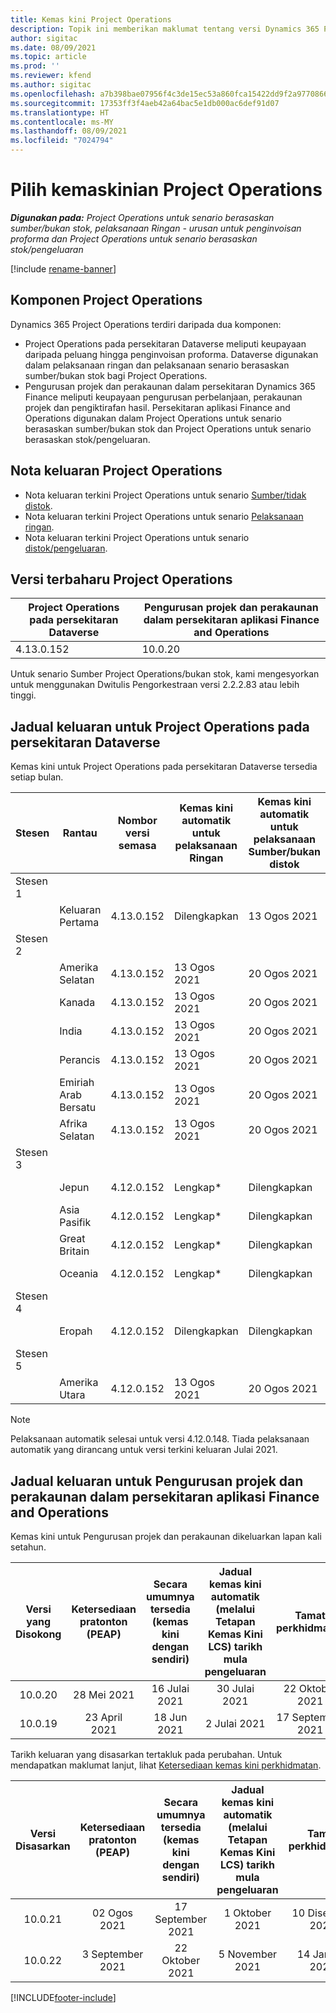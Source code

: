```yaml
---
title: Kemas kini Project Operations
description: Topik ini memberikan maklumat tentang versi Dynamics 365 Project Operations yang dikeluarkan.
author: sigitac
ms.date: 08/09/2021
ms.topic: article
ms.prod: ''
ms.reviewer: kfend
ms.author: sigitac
ms.openlocfilehash: a7b398bae07956f4c3de15ec53a860fca15422dd9f2a977086669ebf2fcdb240
ms.sourcegitcommit: 17353ff3f4aeb42a64bac5e1db000ac6def91d07
ms.translationtype: HT
ms.contentlocale: ms-MY
ms.lasthandoff: 08/09/2021
ms.locfileid: "7024794"
---
```

# <a name="project-operations-updates"></a>Pilih kemaskinian Project Operations

_**Digunakan pada:** Project Operations untuk senario berasaskan sumber/bukan stok, pelaksanaan Ringan - urusan untuk penginvoisan proforma dan Project Operations untuk senario berasaskan stok/pengeluaran_

[!include [rename-banner](~/includes/cc-data-platform-banner.md)]

## <a name="project-operations-components"></a>Komponen Project Operations

Dynamics 365 Project Operations terdiri daripada dua komponen:

- Project Operations pada persekitaran Dataverse meliputi keupayaan daripada peluang hingga penginvoisan proforma. Dataverse digunakan dalam pelaksanaan ringan dan pelaksanaan senario berasaskan sumber/bukan stok bagi Project Operations.
- Pengurusan projek dan perakaunan dalam persekitaran Dynamics 365 Finance meliputi keupayaan pengurusan perbelanjaan, perakaunan projek dan pengiktirafan hasil. Persekitaran aplikasi Finance and Operations digunakan dalam Project Operations untuk senario berasaskan sumber/bukan stok dan Project Operations untuk senario berasaskan stok/pengeluaran.

## <a name="project-operations-release-notes"></a>Nota keluaran Project Operations
- Nota keluaran terkini Project Operations untuk senario [Sumber/tidak distok](whats-new-july-2021-resource-based.md).
- Nota keluaran terkini Project Operations untuk senario [Pelaksanaan ringan](../pro/whats-new/whats-new-july-2021-lite.md).
- Nota keluaran terkini Project Operations untuk senario [distok/pengeluaran](../prod-pma/whats-new/whats-new-jul-2021-stocked.md).

## <a name="project-operations-latest-version"></a>Versi terbaharu Project Operations

| Project Operations pada persekitaran Dataverse | Pengurusan projek dan perakaunan dalam persekitaran aplikasi Finance and Operations | 
| --- | --- |
| 4.13.0.152 | 10.0.20 |

Untuk senario Sumber Project Operations/bukan stok, kami mengesyorkan untuk menggunakan Dwitulis Pengorkestraan versi 2.2.2.83 atau lebih tinggi.

## <a name="release-schedule-for-project-operations-on-dataverse-environment"></a>Jadual keluaran untuk Project Operations pada persekitaran Dataverse

Kemas kini untuk Project Operations pada persekitaran Dataverse tersedia setiap bulan. 

| Stesen | Rantau | Nombor versi semasa | Kemas kini automatik untuk pelaksanaan Ringan | Kemas kini automatik untuk pelaksanaan Sumber/bukan distok | Nombor versi seterusnya | Versi seterusnya tersedia secara am |
|-----------|-----------------------|-----------------|--------------------|---------------------|---------------------|---------------------|
| Stesen 1 |   &nbsp;              |    &nbsp;       | &nbsp;             |      &nbsp;         |      &nbsp;         |      &nbsp;         |
|   &nbsp;  | Keluaran Pertama         |  4.13.0.152     | Dilengkapkan           | 13 Ogos 2021     | TBD                 | 27 Ogos 2021     |
| Stesen 2 |   &nbsp;              |    &nbsp;       | &nbsp;             |      &nbsp;         |      &nbsp;         |      &nbsp;         |
|   &nbsp;  | Amerika Selatan         |  4.13.0.152     | 13 Ogos 2021    | 20 Ogos 2021     | TBD                 | 27 Ogos 2021     |
|    &nbsp; | Kanada                |  4.13.0.152     | 13 Ogos 2021    | 20 Ogos 2021     | TBD                 | 27 Ogos 2021     |
|   &nbsp;  | India                 |  4.13.0.152     | 13 Ogos 2021    | 20 Ogos 2021     | TBD                 | 27 Ogos 2021     |
|   &nbsp;  | Perancis                |  4.13.0.152     | 13 Ogos 2021    | 20 Ogos 2021     | TBD                 | 27 Ogos 2021     |
|   &nbsp;  | Emiriah Arab Bersatu  |  4.13.0.152     | 13 Ogos 2021    | 20 Ogos 2021     | TBD                 | 27 Ogos 2021     |
|   &nbsp;  | Afrika Selatan          |  4.13.0.152     | 13 Ogos 2021    | 20 Ogos 2021     | TBD                 | 27 Ogos 2021     |
| Stesen 3 |      &nbsp;           |     &nbsp;      |     &nbsp;         |      &nbsp;         |      &nbsp;         |      &nbsp;         |
|   &nbsp;  | Jepun                 |  4.12.0.152     | Lengkap*          | Dilengkapkan            | 4.13.0.152          | 13 Ogos 2021     |
|   &nbsp;  | Asia Pasifik          |  4.12.0.152     | Lengkap*          | Dilengkapkan            | 4.13.0.152          | 13 Ogos 2021     |
|   &nbsp;  | Great Britain         |  4.12.0.152     | Lengkap*          | Dilengkapkan            | 4.13.0.152          | 13 Ogos 2021     |
|   &nbsp;  | Oceania               |  4.12.0.152     | Lengkap*          | Dilengkapkan            | 4.13.0.152          | 13 Ogos 2021     |
| Stesen 4 |     &nbsp;            |     &nbsp;      |     &nbsp;         |      &nbsp;         |      &nbsp;         |      &nbsp;         |
|   &nbsp;  | Eropah                |  4.12.0.152     | Dilengkapkan           | Dilengkapkan            | 4.13.0.152          | 20 Ogos 2021     |
| Stesen 5 |     &nbsp;            |     &nbsp;      |     &nbsp;         |      &nbsp;         |      &nbsp;         |      &nbsp;         |
|   &nbsp;  | Amerika Utara         |  4.12.0.152     | 13 Ogos 2021    | 20 Ogos 2021     | 4.13.0.152          | 27 Ogos 2021     |


> [!NOTE]
> Pelaksanaan automatik selesai untuk versi 4.12.0.148. Tiada pelaksanaan automatik yang dirancang untuk versi terkini keluaran Julai 2021.

## <a name="release-schedule-for-project-management-and-accounting-in-the-finance-and-operations-apps-environment"></a>Jadual keluaran untuk Pengurusan projek dan perakaunan dalam persekitaran aplikasi Finance and Operations

Kemas kini untuk Pengurusan projek dan perakaunan dikeluarkan lapan kali setahun.

|          Versi yang Disokong          | Ketersediaan pratonton (PEAP) | Secara umumnya tersedia (kemas kini dengan sendiri) | Jadual kemas kini automatik (melalui Tetapan Kemas Kini LCS) tarikh mula pengeluaran |   Tamat perkhidmatan   |
|:-------------------------:|:---------------------------:|:---------------------------------:|:--------------------------------------------------------------------:|:------------------:|
|          10.0.20          |         28 Mei 2021        |           16 Julai 2021           |                             30 Julai 2021                             |  22 Oktober 2021  |
|          10.0.19          |        23 April 2021       |            18 Jun 2021           |                             2 Julai 2021                             | 17 September 2021 |



Tarikh keluaran yang disasarkan tertakluk pada perubahan. Untuk mendapatkan maklumat lanjut, lihat [Ketersediaan kemas kini perkhidmatan](/dynamics365/fin-ops-core/fin-ops/get-started/public-preview-releases?toc=%2fdynamics365%2ffinance%2ftoc.json).

|          Versi Disasarkan          | Ketersediaan pratonton (PEAP) | Secara umumnya tersedia (kemas kini dengan sendiri) | Jadual kemas kini automatik (melalui Tetapan Kemas Kini LCS) tarikh mula pengeluaran |   Tamat perkhidmatan   |
|:-------------------------:|:---------------------------:|:---------------------------------:|:--------------------------------------------------------------------:|:------------------:|
|          10.0.21          |         02 Ogos 2021     |           17 September 2021      |                             1 Oktober 2021                           |  10 Disember 2021  |
|          10.0.22          |      3 September 2021      |          22 Oktober 2021         |                           5 November 2021                           |  14 Januari 2022  |

[!INCLUDE[footer-include](../includes/footer-banner.md)]
